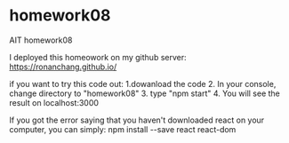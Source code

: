 # homework08
AIT homework08

I deployed this homeowork on my github server: https://ronanchang.github.io/

if you want to try this code out:
1.dowanload the code
2. In your console, change directory to "homework08"
3. type "npm start"
4. You will see the result on localhost:3000

If you got the error saying that you haven't downloaded react on your computer,
you can simply: 
npm install --save react react-dom

